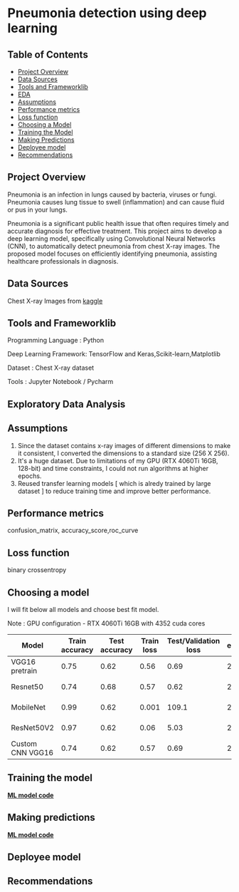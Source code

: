 # Pneumonia detection using deep learning

## Table of Contents
- [Project Overview](#project-overview)
- [Data Sources](#data-sources)
- [Tools and Frameworklib](#tools-and-frameworklib)
- [EDA](#exploratory-data-analysis)
- [Assumptions](#assumptions)
- [Performance metrics](#performance-metrics)
- [Loss function](#loss-function)
- [Choosing a Model](#choosing-a-model)
- [Training the Model](#training-the-model)
- [Making Predictions](#making-predictions)
- [Deployee model](#deployee-model)
- [Recommendations](#recommendations)

## Project Overview
  Pneumonia is an infection in lungs caused by bacteria, viruses or fungi. Pneumonia causes lung tissue to swell (inflammation) and can cause fluid or pus in your lungs. 
  
  Pneumonia is a significant public health issue that often requires timely and accurate diagnosis for effective treatment. This project aims to develop a deep learning model, specifically using Convolutional 
  Neural Networks (CNN), to automatically detect pneumonia from chest X-ray images. The proposed model focuses on efficiently identifying pneumonia, assisting healthcare professionals in diagnosis.

## Data Sources
   Chest X-ray Images from [kaggle](https://www.kaggle.com/datasets/paultimothymooney/chest-xray-pneumonia)

## Tools and Frameworklib

  Programming Language   : Python
  
  Deep Learning Framework: TensorFlow and Keras,Scikit-learn,Matplotlib
  
  Dataset                : Chest X-ray dataset
  
  Tools                  : Jupyter Notebook / Pycharm

## Exploratory Data Analysis

## Assumptions
1. Since the dataset contains x-ray images of different dimensions to make it consistent, I converted the dimensions to a standard size (256 X 256).
2. It's a huge dataset. Due to limitations of my GPU (RTX 4060Ti 16GB, 128-bit) and time constraints, I could not run algorithms at higher epochs.
3. Reused transfer learning models [ which is alredy trained by large dataset ] to reduce training time and improve better performance.

## Performance metrics
confusion_matrix, accuracy_score,roc_curve

## Loss function
binary crossentropy

## Choosing a model

I will fit below all models and choose best fit model.

Note : GPU configuration - RTX 4060Ti 16GB with 4352 cuda cores

Model                    | Train accuracy  | Test accuracy |   Train loss  | Test/Validation loss |  epochs |    Hyperparameters                      |
------------------------ | -------------   | ------------- | ------------- |  -------------       | --------|  -----------------------------          | 
VGG16 pretrain           |   0.75          |   0.62        |   0.56        |    0.69              |   20    |   optimizer = adam,learning_rate=0.0001 |
Resnet50                 |   0.74          |   0.68        |   0.57        |    0.62              |   20    |   optimizer = adam,learning_rate=0.0001 |
MobileNet                |   0.99          |   0.62        |   0.001       |    109.1             |   20    |   optimizer = adam,learning_rate=0.0001 |
ResNet50V2               |   0.97          |   0.62        |   0.06        |    5.03              |   20    |   optimizer = adam,learning_rate=0.0001 |
Custom CNN VGG16         |   0.74          |   0.62        |   0.57        |    0.69              |   20    |   optimizer = adam,learning_rate=0.0001 |


## Training the model
[**ML model code**](ML_Models.ipynb)

## Making predictions
[**ML model code**](ML_Models.ipynb)

## Deployee model

## Recommendations
